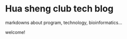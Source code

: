 Hua sheng club tech blog
==========

markdowns about program, technology, bioinformatics...

welcome!

